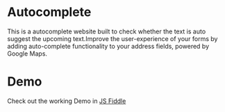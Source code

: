 # Autocomplete

 This is a autocomplete website built to check whether the text is auto suggest the upcoming text.Improve the user-experience of your forms by adding auto-complete functionality to your address fields, powered by Google Maps.
 
# Demo
Check out the working Demo in [JS Fiddle](https://jsfiddle.net/Kanna466/kz04ntpf/10/)
